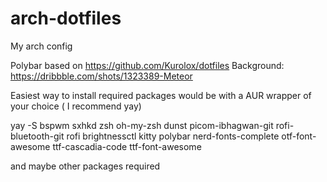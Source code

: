# arch-dotfiles
My arch config

Polybar based on https://github.com/Kurolox/dotfiles
Background: https://dribbble.com/shots/1323389-Meteor

Easiest way to install required packages would be with a AUR wrapper of your choice ( I recommend yay)


yay -S
bspwm
sxhkd
zsh
oh-my-zsh
dunst 
picom-ibhagwan-git
rofi-bluetooth-git
rofi
brightnessctl
kitty
polybar
nerd-fonts-complete
otf-font-awesome
ttf-cascadia-code
ttf-font-awesome



and maybe other packages required
